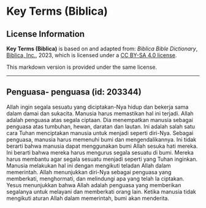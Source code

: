 # Key Terms (Biblica)

## License Information

**Key Terms (Biblica)** is based on and adapted from: _Biblica Bible Dictionary_, [Biblica, Inc.](https://www.biblica.com/), 2023, which is licensed under a [CC BY-SA 4.0 license](https://creativecommons.org/licenses/by-sa/4.0/legalcode.en).

This markdown version is provided under the same license.



--------------------------------

## Penguasa- penguasa (id: 203344)

Allah ingin segala sesuatu yang diciptakan\-Nya hidup dan bekerja sama dalam damai dan sukacita. Manusia harus memastikan hal ini terjadi. Allah adalah penguasa atas segala ciptaan. Dia menempatkan manusia sebagai penguasa atas tumbuhan, hewan, daratan dan lautan. Ini adalah salah satu cara Tuhan menciptakan manusia untuk menjadi seperti diri\-Nya. Sebagai penguasa, manusia harus memenuhi bumi dan mengendalikannya. Ini tidak berarti bahwa manusia dapat menggunakan bumi Allah sesuka hati mereka. Ini berarti bahwa mereka harus mengurus segala sesuatu di bumi. Mereka harus membantu agar segala sesuatu menjadi seperti yang Tuhan inginkan. Manusia melakukan hal ini dengan mengikuti teladan Allah dalam memerintah. Allah menunjukkan diri\-Nya sebagai penguasa yang memberkati, menghormati, dan melindungi apa yang telah Ia ciptakan. Yesus menunjukkan bahwa Allah adalah penguasa yang memberikan segalanya untuk melayani dan memberkati orang lain. Ketika manusia tidak mengikuti aturan Allah dalam memerintah, bumi akan menderita.


